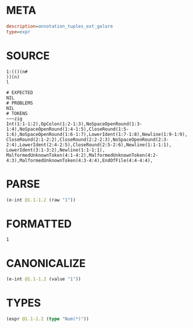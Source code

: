# META
~~~ini
description=annotation_tuples_ext_galore
type=expr
~~~
# SOURCE
~~~roc
1:(()(n#
))(n)
l
~~~
~~~
# EXPECTED
NIL
# PROBLEMS
NIL
# TOKENS
~~~zig
Int(1:1-1:2),OpColon(1:2-1:3),NoSpaceOpenRound(1:3-1:4),NoSpaceOpenRound(1:4-1:5),CloseRound(1:5-1:6),NoSpaceOpenRound(1:6-1:7),LowerIdent(1:7-1:8),Newline(1:9-1:9),
CloseRound(2:1-2:2),CloseRound(2:2-2:3),NoSpaceOpenRound(2:3-2:4),LowerIdent(2:4-2:5),CloseRound(2:5-2:6),Newline(1:1-1:1),
LowerIdent(3:1-3:2),Newline(1:1-1:1),
MalformedUnknownToken(4:1-4:2),MalformedUnknownToken(4:2-4:3),MalformedUnknownToken(4:3-4:4),EndOfFile(4:4-4:4),
~~~
# PARSE
~~~clojure
(e-int @1.1-1.2 (raw "1"))
~~~
# FORMATTED
~~~roc
1
~~~
# CANONICALIZE
~~~clojure
(e-int @1.1-1.2 (value "1"))
~~~
# TYPES
~~~clojure
(expr @1.1-1.2 (type "Num(*)"))
~~~
